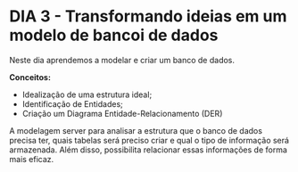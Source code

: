 # DIA 3 - Transformando ideias em um modelo de bancoi de dados

Neste dia aprendemos a modelar e criar um banco de dados.

**Conceitos:**

* Idealização de uma estrutura ideal;
* Identificação de Entidades;
* Criação um Diagrama Entidade-Relacionamento (DER)

A modelagem server para analisar a estrutura que o banco de dados precisa ter, quais tabelas será preciso criar e qual o tipo de informação será armazenada. Além disso, possibilita relacionar essas informações de forma mais eficaz.